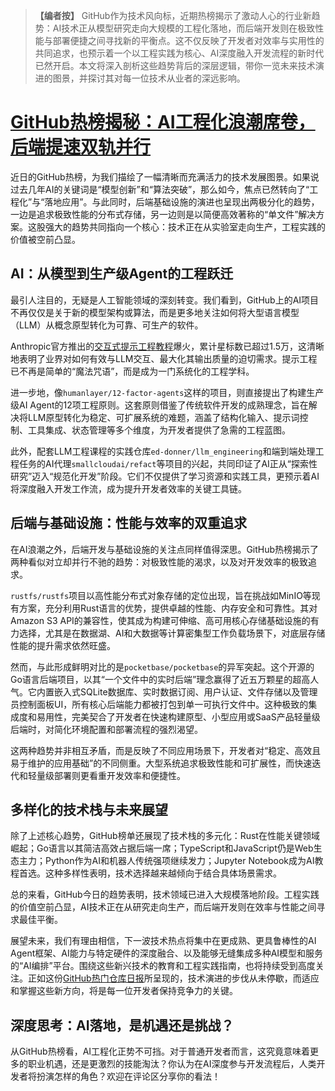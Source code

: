 > **【编者按】**
> GitHub作为技术风向标，近期热榜揭示了激动人心的行业新趋势：AI技术正从模型研究走向大规模的工程化落地，而后端开发则在极致性能与部署便捷之间寻找新的平衡点。这不仅反映了开发者对效率与实用性的共同追求，也预示着一个以工程实践为核心、AI深度融入开发流程的新时代已然开启。本文将深入剖析这些趋势背后的深层逻辑，带你一览未来技术演进的图景，并探讨其对每一位技术从业者的深远影响。

# [GitHub热榜揭秘：AI工程化浪潮席卷，后端提速双轨并行](20250707-github-daily-report.mp3)

近日的GitHub热榜，为我们描绘了一幅清晰而充满活力的技术发展图景。如果说过去几年AI的关键词是“模型创新”和“算法突破”，那么如今，焦点已然转向了“工程化”与“落地应用”。与此同时，后端基础设施的演进也呈现出两极分化的趋势，一边是追求极致性能的分布式存储，另一边则是以简便高效著称的“单文件”解决方案。这股强大的趋势共同指向一个核心：技术正在从实验室走向生产，工程实践的价值被空前凸显。

## **AI：从模型到生产级Agent的工程跃迁**

最引人注目的，无疑是人工智能领域的深刻转变。我们看到，GitHub上的AI项目不再仅仅是关于新的模型架构或算法，而是更多地关注如何将大型语言模型（LLM）从概念原型转化为可靠、可生产的软件。

Anthropic官方推出的[交互式提示工程教程](https://github.com/anthropics/prompt-eng-interactive-tutorial)爆火，累计星标数已超过1.5万，这清晰地表明了业界对如何有效与LLM交互、最大化其输出质量的迫切需求。提示工程已不再是简单的“魔法咒语”，而是成为一门系统化的工程学科。

进一步地，像`humanlayer/12-factor-agents`这样的项目，则直接提出了构建生产级AI Agent的12项工程原则。这套原则借鉴了传统软件开发的成熟理念，旨在解决将LLM原型转化为稳定、可扩展系统的难题，涵盖了结构化输入、提示词控制、工具集成、状态管理等多个维度，为开发者提供了急需的工程蓝图。

此外，配套LLM工程课程的实践仓库`ed-donner/llm_engineering`和端到端处理工程任务的AI代理`smallcloudai/refact`等项目的兴起，共同印证了AI正从“探索性研究”迈入“规范化开发”阶段。它们不仅提供了学习资源和实践工具，更预示着AI将深度融入开发工作流，成为提升开发者效率的关键工具链。

## **后端与基础设施：性能与效率的双重追求**

在AI浪潮之外，后端开发与基础设施的关注点同样值得深思。GitHub热榜揭示了两种看似对立却并行不驰的趋势：对极致性能的渴求，以及对开发效率的极致追求。

`rustfs/rustfs`项目以高性能分布式对象存储的定位出现，旨在挑战如MinIO等现有方案，充分利用Rust语言的优势，提供卓越的性能、内存安全和可靠性。其对Amazon S3 API的兼容性，使其成为构建可伸缩、高可用核心存储基础设施的有力选择，尤其是在数据湖、AI和大数据等计算密集型工作负载场景下，对底层存储性能的提升需求依然旺盛。

然而，与此形成鲜明对比的是`pocketbase/pocketbase`的异军突起。这个开源的Go语言后端项目，以其“一个文件中的实时后端”理念赢得了近五万颗星的超高人气。它内置嵌入式SQLite数据库、实时数据订阅、用户认证、文件存储以及管理员控制面板UI，所有核心后端能力都被打包到单一可执行文件中。这种极致的集成度和易用性，完美契合了开发者在快速构建原型、小型应用或SaaS产品轻量级后端时，对简化环境配置和部署流程的强烈渴望。

这两种趋势并非相互矛盾，而是反映了不同应用场景下，开发者对“稳定、高效且易于维护的应用基础”的不同侧重。大型系统追求极致性能和可扩展性，而快速迭代和轻量级部署则更看重开发效率和便捷性。

## **多样化的技术栈与未来展望**

除了上述核心趋势，GitHub榜单还展现了技术栈的多元化：Rust在性能关键领域崛起；Go语言以其简洁高效占据后端一席；TypeScript和JavaScript仍是Web生态主力；Python作为AI和机器人传统强项继续发力；Jupyter Notebook成为AI教程首选。这种多样性表明，技术选择越来越倾向于结合具体场景需求。

总的来看，GitHub今日的趋势表明，技术领域已进入大规模落地阶段。工程实践的价值空前凸显，AI技术正在从研究走向生产，而后端开发则在效率与性能之间寻求最佳平衡。

展望未来，我们有理由相信，下一波技术热点将集中在更成熟、更具鲁棒性的AI Agent框架、AI能力与特定硬件的深度融合、以及能够无缝集成多种AI模型和服务的“AI编排”平台。围绕这些新兴技术的教育和工程实践指南，也将持续受到高度关注。正如这份[GitHub热门仓库日报](https://aichipera.github.io/github-trend/daily/2025-07-07/ppt.html)所呈现的，技术演进的步伐从未停歇，而适应和掌握这些新方向，将是每一位开发者保持竞争力的关键。

## **深度思考：AI落地，是机遇还是挑战？**

从GitHub热榜看，AI工程化正势不可挡。对于普通开发者而言，这究竟意味着更多的职业机遇，还是更激烈的技能淘汰？你认为在AI深度参与开发流程后，人类开发者将扮演怎样的角色？欢迎在评论区分享你的看法！
